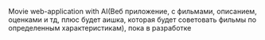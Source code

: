 Movie web-application with AI(Веб приложение, с фильмами, описанием, оценками и тд, плюс будет аишка, которая будет советовать фильмы по определенным характеристикам), пока в разработке
